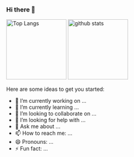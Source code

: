 ### Hi there 👋
<p align="left"> 
  <img alt="Top Langs" height="160px" src="https://github-readme-stats.vercel.app/api/top-langs/?username=tree0303&layout=compact&show_icons=true&theme=merko" />
  <img alt="github stats" height="160px" src="https://github-readme-stats.vercel.app/api?username=tree0303&theme=merko&show_icons=ture" />
</p>
Here are some ideas to get you started:

- 🔭 I’m currently working on ...
- 🌱 I’m currently learning ...
- 👯 I’m looking to collaborate on ...
- 🤔 I’m looking for help with ...
- 💬 Ask me about ...
- 📫 How to reach me: ...
- 😄 Pronouns: ...
- ⚡ Fun fact: ...
